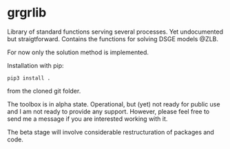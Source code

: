 # grgrlib
Library of standard functions serving several processes. Yet undocumented but straigtforward. Contains the functions for solving DSGE models @ZLB.

For now only the solution method is implemented.

Installation with pip:
```
pip3 install .
```
from the cloned git folder.

The toolbox is in alpha state. Operational, but (yet) not ready for public use and I am not ready to provide any support. However, please feel free to send me a message if you are interested working with it.

The beta stage will involve considerable restructuration of packages and code.
